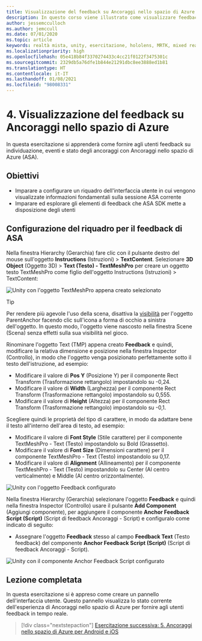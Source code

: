 ```yaml
---
title: Visualizzazione del feedback su Ancoraggi nello spazio di Azure
description: In questo corso viene illustrato come visualizzare feedback da Ancoraggi nello spazio di Azure in un'applicazione di realtà mista.
author: jessemcculloch
ms.author: jemccull
ms.date: 07/01/2020
ms.topic: article
keywords: realtà mista, unity, esercitazione, hololens, MRTK, mixed reality toolkit, UWP, ancoraggi nello spazio di Azure, sessioni, elementi di feedback
ms.localizationpriority: high
ms.openlocfilehash: 05e418b84f3370274433c4cc21f0122f3475301c
ms.sourcegitcommit: 2329db5a76dfe1b844e21291dbc8ee3888ed1b81
ms.translationtype: HT
ms.contentlocale: it-IT
ms.lasthandoff: 01/08/2021
ms.locfileid: "98008331"
---
```

# <a name="4-displaying-feedback-from-azure-spatial-anchors"></a>4. Visualizzazione del feedback su Ancoraggi nello spazio di Azure

In questa esercitazione si apprenderà come fornire agli utenti feedback su individuazione, eventi e stato degli ancoraggi con Ancoraggi nello spazio di Azure (ASA).

## <a name="objectives"></a>Obiettivi

* Imparare a configurare un riquadro dell'interfaccia utente in cui vengono visualizzate informazioni fondamentali sulla sessione ASA corrente
* Imparare ed esplorare gli elementi di feedback che ASA SDK mette a disposizione degli utenti

## <a name="setting-up-asa-feedback-panel"></a>Configurazione del riquadro per il feedback di ASA

Nella finestra Hierarchy (Gerarchia) fare clic con il pulsante destro del mouse sull'oggetto **Instructions** (Istruzioni)  > **TextContent**. Selezionare **3D Object** (Oggetto 3D)  > **Text (Testo) - TextMeshPro** per creare un oggetto testo TextMeshPro come figlio dell'oggetto Instructions (Istruzioni) > TextContent:

![Unity con l'oggetto TextMeshPro appena creato selezionato](images/mr-learning-asa/asa-04-section1-step1-1.png)

> [!TIP]
> Per rendere più agevole l'uso della scena, disattiva la <a href="https://docs.unity3d.com/Manual/SceneVisibility.html" target="_blank">visibilità</a> per l'oggetto ParentAnchor facendo clic sull'icona a forma di occhio a sinistra dell'oggetto. In questo modo, l'oggetto viene nascosto nella finestra Scene (Scena) senza effetti sulla sua visibilità nel gioco.

Rinominare l'oggetto Text (TMP) appena creato **Feedback** e quindi, modificare la relativa dimensione e posizione nella finestra Inspector (Controllo), in modo che l'oggetto venga posizionato perfettamente sotto il testo dell'istruzione, ad esempio:

* Modificare il valore di **Pos Y** (Posizione Y) per il componente Rect Transform (Trasformazione rettangolo) impostandolo su -0,24.
* Modificare il valore di **Width** (Larghezza) per il componente Rect Transform (Trasformazione rettangolo) impostandolo su 0,555.
* Modificare il valore di **Height** (Altezza) per il componente Rect Transform (Trasformazione rettangolo) impostandolo su -0,1.

Scegliere quindi le proprietà del tipo di carattere, in modo da adattare bene il testo all'interno dell'area di testo, ad esempio:

* Modificare il valore di **Font Style** (Stile carattere) per il componente TextMeshPro - Text (Testo) impostandolo su Bold (Grassetto).
* Modificare il valore di **Font Size** (Dimensioni carattere) per il componente TextMeshPro - Text (Testo) impostandolo su 0,17.
* Modificare il valore di **Alignment** (Allineamento) per il componente TextMeshPro - Text (Testo) impostandolo su Center (Al centro verticalmente) e Middle (Al centro orizzontalmente).

![Unity con l'oggetto Feedback configurato](images/mr-learning-asa/asa-04-section1-step1-2.png)

Nella finestra Hierarchy (Gerarchia) selezionare l'oggetto **Feedback** e quindi nella finestra Inspector (Controllo) usare il pulsante **Add Component** (Aggiungi componente), per aggiungere il componente **Anchor Feedback Script (Script)** (Script di feedback Ancoraggi - Script) e configuralo come indicato di seguito:

* Assegnare l'oggetto **Feedback** stesso al campo **Feedback Text** (Testo feedback) del componente **Anchor Feedback Script (Script)** (Script di feedback Ancoraggi - Script).

![Unity con il componente Anchor Feedback Script configurato](images/mr-learning-asa/asa-04-section1-step1-3.png)

## <a name="congratulations"></a>Lezione completata

In questa esercitazione si è appreso come creare un pannello dell'interfaccia utente. Questo pannello visualizza lo stato corrente dell'esperienza di Ancoraggi nello spazio di Azure per fornire agli utenti feedback in tempo reale.

> [!div class="nextstepaction"]
> [Esercitazione successiva: 5. Ancoraggi nello spazio di Azure per Android e iOS](mr-learning-asa-05.md)
